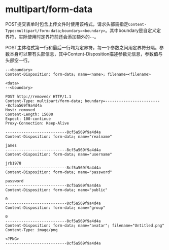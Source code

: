 # multipart/form-data

POST提交表单时包含上传文件时使用该格式，请求头部需指定`Content-Type:multipart/form-data;boundary=<boundary>`。其中boundary是自定义定界符，实际使用时定界符前还会添加额外的`--`。

POST主体格式第一行和最后一行均为定界符，每一个参数之间用定界符分隔。参数本身可以带有头部信息，其中Content-Disposition描述参数元信息，参数值与头部空一行。

```
--<boundary>
Content-Disposition: form-data; name=<name>; filename=<filename> 

<data>
--<boundary>
```

```
POST http://removed/ HTTP/1.1
Content-Type: multipart/form-data; boundary=-------------------------8cf5a569f9a4d4a
Host: removed
Content-Length: 15600
Expect: 100-continue
Proxy-Connection: Keep-Alive

---------------------------8cf5a569f9a4d4a
Content-Disposition: form-data; name="realname"

james
---------------------------8cf5a569f9a4d4a
Content-Disposition: form-data; name="username"

jrb1978
---------------------------8cf5a569f9a4d4a
Content-Disposition: form-data; name="password"

password
---------------------------8cf5a569f9a4d4a
Content-Disposition: form-data; name="public"

0
---------------------------8cf5a569f9a4d4a
Content-Disposition: form-data; name="group"

0
---------------------------8cf5a569f9a4d4a
Content-Disposition: form-data; name="avatar"; filename="Untitled.png"
Content-Type: image/png

<?PNG>
---------------------------8cf5a569f9a4d4a
```